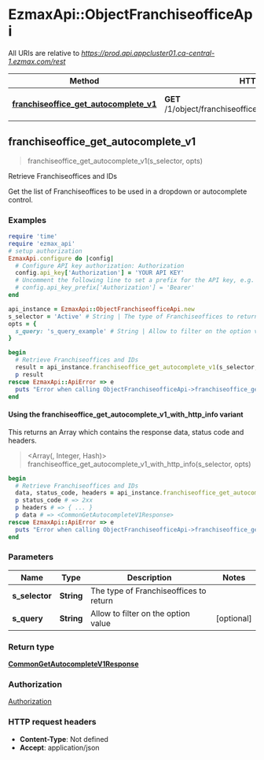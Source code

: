 # EzmaxApi::ObjectFranchiseofficeApi

All URIs are relative to *https://prod.api.appcluster01.ca-central-1.ezmax.com/rest*

| Method | HTTP request | Description |
| ------ | ------------ | ----------- |
| [**franchiseoffice_get_autocomplete_v1**](ObjectFranchiseofficeApi.md#franchiseoffice_get_autocomplete_v1) | **GET** /1/object/franchiseoffice/getAutocomplete/{sSelector} | Retrieve Franchiseoffices and IDs |


## franchiseoffice_get_autocomplete_v1

> <CommonGetAutocompleteV1Response> franchiseoffice_get_autocomplete_v1(s_selector, opts)

Retrieve Franchiseoffices and IDs

Get the list of Franchiseoffices to be used in a dropdown or autocomplete control.

### Examples

```ruby
require 'time'
require 'ezmax_api'
# setup authorization
EzmaxApi.configure do |config|
  # Configure API key authorization: Authorization
  config.api_key['Authorization'] = 'YOUR API KEY'
  # Uncomment the following line to set a prefix for the API key, e.g. 'Bearer' (defaults to nil)
  # config.api_key_prefix['Authorization'] = 'Bearer'
end

api_instance = EzmaxApi::ObjectFranchiseofficeApi.new
s_selector = 'Active' # String | The type of Franchiseoffices to return
opts = {
  s_query: 's_query_example' # String | Allow to filter on the option value
}

begin
  # Retrieve Franchiseoffices and IDs
  result = api_instance.franchiseoffice_get_autocomplete_v1(s_selector, opts)
  p result
rescue EzmaxApi::ApiError => e
  puts "Error when calling ObjectFranchiseofficeApi->franchiseoffice_get_autocomplete_v1: #{e}"
end
```

#### Using the franchiseoffice_get_autocomplete_v1_with_http_info variant

This returns an Array which contains the response data, status code and headers.

> <Array(<CommonGetAutocompleteV1Response>, Integer, Hash)> franchiseoffice_get_autocomplete_v1_with_http_info(s_selector, opts)

```ruby
begin
  # Retrieve Franchiseoffices and IDs
  data, status_code, headers = api_instance.franchiseoffice_get_autocomplete_v1_with_http_info(s_selector, opts)
  p status_code # => 2xx
  p headers # => { ... }
  p data # => <CommonGetAutocompleteV1Response>
rescue EzmaxApi::ApiError => e
  puts "Error when calling ObjectFranchiseofficeApi->franchiseoffice_get_autocomplete_v1_with_http_info: #{e}"
end
```

### Parameters

| Name | Type | Description | Notes |
| ---- | ---- | ----------- | ----- |
| **s_selector** | **String** | The type of Franchiseoffices to return |  |
| **s_query** | **String** | Allow to filter on the option value | [optional] |

### Return type

[**CommonGetAutocompleteV1Response**](CommonGetAutocompleteV1Response.md)

### Authorization

[Authorization](../README.md#Authorization)

### HTTP request headers

- **Content-Type**: Not defined
- **Accept**: application/json

